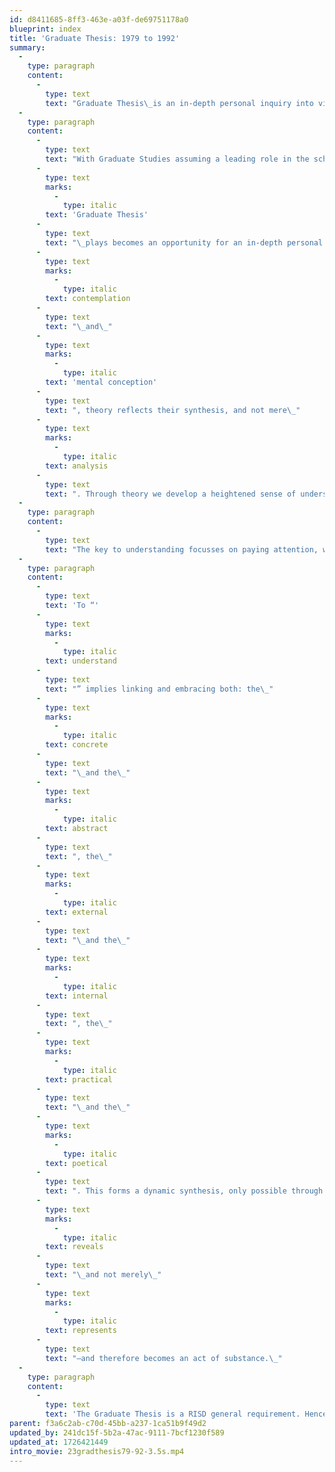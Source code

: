 ```yaml
---
id: d8411685-8ff3-463e-a03f-de69751178a0
blueprint: index
title: 'Graduate Thesis: 1979 to 1992'
summary:
  -
    type: paragraph
    content:
      -
        type: text
        text: "Graduate Thesis\_is an in-depth personal inquiry into visual communication design. This introductory overview is of Thesis samples from 1979 through 1992, and of thesis projects wherein Tom Ockerse served as Primary Advisor."
  -
    type: paragraph
    content:
      -
        type: text
        text: "With Graduate Studies assuming a leading role in the scholarly contributions to the discipline in graphic design\_the\_"
      -
        type: text
        marks:
          -
            type: italic
        text: 'Graduate Thesis'
      -
        type: text
        text: "\_plays becomes an opportunity for an in-depth personal inquiry into visual communication design.\_However, the stress remains on theory in the thesis project. Why theory? Derived from the Greek word for\_"
      -
        type: text
        marks:
          -
            type: italic
        text: contemplation
      -
        type: text
        text: "\_and\_"
      -
        type: text
        marks:
          -
            type: italic
        text: 'mental conception'
      -
        type: text
        text: ", theory reflects their synthesis, and not mere\_"
      -
        type: text
        marks:
          -
            type: italic
        text: analysis
      -
        type: text
        text: ". Through theory we develop a heightened sense of understanding and consequent action.\_\_"
  -
    type: paragraph
    content:
      -
        type: text
        text: "The key to understanding focusses on paying attention, which is awareness (in contrast to self-indulgence, narcissism, and pretentious intellectual endeavor). Without theory we limit our capacity to act. Theory reflects a refined, deepened level of perception: to perceive the underlying abstract principles within the concrete (e.g., proportion in form, nutrition in food, harmony in music). Whenever we “exercise a principle” we exercise a theory. In that sense, theory and practice go hand in hand. Indeed, they are paradoxically one and the same representing merely two extremes of action.\_\_"
  -
    type: paragraph
    content:
      -
        type: text
        text: 'To “'
      -
        type: text
        marks:
          -
            type: italic
        text: understand
      -
        type: text
        text: "” implies linking and embracing both: the\_"
      -
        type: text
        marks:
          -
            type: italic
        text: concrete
      -
        type: text
        text: "\_and the\_"
      -
        type: text
        marks:
          -
            type: italic
        text: abstract
      -
        type: text
        text: ", the\_"
      -
        type: text
        marks:
          -
            type: italic
        text: external
      -
        type: text
        text: "\_and the\_"
      -
        type: text
        marks:
          -
            type: italic
        text: internal
      -
        type: text
        text: ", the\_"
      -
        type: text
        marks:
          -
            type: italic
        text: practical
      -
        type: text
        text: "\_and the\_"
      -
        type: text
        marks:
          -
            type: italic
        text: poetical
      -
        type: text
        text: ". This forms a dynamic synthesis, only possible through care in observation and mindful action. From this basis a graduate thesis\_"
      -
        type: text
        marks:
          -
            type: italic
        text: reveals
      -
        type: text
        text: "\_and not merely\_"
      -
        type: text
        marks:
          -
            type: italic
        text: represents
      -
        type: text
        text: "—and therefore becomes an act of substance.\_"
  -
    type: paragraph
    content:
      -
        type: text
        text: 'The Graduate Thesis is a RISD general requirement. Hence, as and MFA requirement in Graphic Design this reflects the thesis work from its beginning on, in 1979—when Tom Ockerse initiated and headed the program. Tom continued his leading role in that program until 2003, when he stepped down as Graduate Program Head. However, he continued to engage as Primary Thesis Advisor for many students until his retirement in 2018. While many students have attended the MFA program ever since 1979, this website only shares Graduate Thesis projects in which Tom Ockerse played the role as Primary Advisor. However, the Graduate Thesis always involves team of faculty as advisors, ranging from primary to general roles (including members from programs outside the major), and these teams are noted relative to the samples.'
parent: f3a6c2ab-c70d-45bb-a237-1ca51b9f49d2
updated_by: 241dc15f-5b2a-47ac-9111-7bcf1230f589
updated_at: 1726421449
intro_movie: 23gradthesis79-92-3.5s.mp4
---
```

